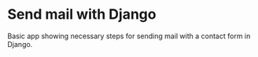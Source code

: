 # Send mail with Django

Basic app showing necessary steps for sending mail with a contact form in Django.